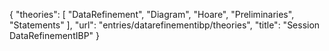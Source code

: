 {
    "theories": [
        "DataRefinement",
        "Diagram",
        "Hoare",
        "Preliminaries",
        "Statements"
    ],
    "url": "entries/datarefinementibp/theories",
    "title": "Session DataRefinementIBP"
}